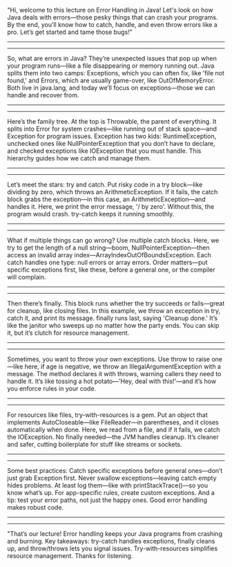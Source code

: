 "Hi, welcome to this lecture on Error Handling in Java! Let's look on how Java deals with errors—those pesky things that can crash your programs. By the end, you’ll know how to catch, handle, and even throw errors like a pro. Let’s get started and tame those bugs!"

-------------------
-------------------

So, what are errors in Java? They’re unexpected issues that pop up when your program runs—like a file disappearing or memory running out. Java splits them into two camps: Exceptions, which you can often fix, like 'file not found,' and Errors, which are usually game-over, like OutOfMemoryError. Both live in java.lang, and today we’ll focus on exceptions—those we can handle and recover from.

-------------------
-------------------

Here’s the family tree. At the top is Throwable, the parent of everything. It splits into Error for system crashes—like running out of stack space—and Exception for program issues. Exception has two kids: RuntimeException, unchecked ones like NullPointerException that you don’t have to declare, and checked exceptions like IOException that you must handle. This hierarchy guides how we catch and manage them.

-------------------
-------------------

Let’s meet the stars: try and catch. Put risky code in a try block—like dividing by zero, which throws an ArithmeticException. If it fails, the catch block grabs the exception—in this case, an ArithmeticException—and handles it. Here, we print the error message, '/ by zero'. Without this, the program would crash. try-catch keeps it running smoothly.

-------------------
-------------------

What if multiple things can go wrong? Use multiple catch blocks. Here, we try to get the length of a null string—boom, NullPointerException—then access an invalid array index—ArrayIndexOutOfBoundsException. Each catch handles one type: null errors or array errors. Order matters—put specific exceptions first, like these, before a general one, or the compiler will complain.

-------------------
-------------------

Then there’s finally. This block runs whether the try succeeds or fails—great for cleanup, like closing files. In this example, we throw an exception in try, catch it, and print its message. finally runs last, saying 'Cleanup done.' It’s like the janitor who sweeps up no matter how the party ends. You can skip it, but it’s clutch for resource management.

-------------------
-------------------

Sometimes, you want to throw your own exceptions. Use throw to raise one—like here, if age is negative, we throw an IllegalArgumentException with a message. The method declares it with throws, warning callers they need to handle it. It’s like tossing a hot potato—'Hey, deal with this!'—and it’s how you enforce rules in your code.

-------------------
-------------------

For resources like files, try-with-resources is a gem. Put an object that implements AutoCloseable—like FileReader—in parentheses, and it closes automatically when done. Here, we read from a file, and if it fails, we catch the IOException. No finally needed—the JVM handles cleanup. It’s cleaner and safer, cutting boilerplate for stuff like streams or sockets.

-------------------
-------------------

Some best practices: Catch specific exceptions before general ones—don’t just grab Exception first. Never swallow exceptions—leaving catch empty hides problems. At least log them—like with printStackTrace()—so you know what’s up. For app-specific rules, create custom exceptions. And a tip: test your error paths, not just the happy ones. Good error handling makes robust code.

-------------------
-------------------

"That’s our lecture! Error handling keeps your Java programs from crashing and burning. Key takeaways: try-catch handles exceptions, finally cleans up, and throw/throws lets you signal issues. Try-with-resources simplifies resource management. Thanks for listening.
